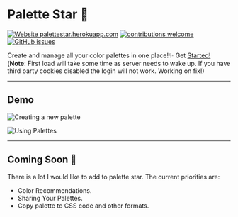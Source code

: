 # Palette Star 🌟

[![Website palettestar.herokuapp.com](https://img.shields.io/website-up-down-green-red/http/shields.io.svg)](https://palettestar.herokuapp.com/) [![contributions welcome](https://img.shields.io/badge/contributions-welcome-brightgreen.svg?style=flat)](https://github.com/Tanish0019/react-color-palette-manager/issues) [![GitHub issues](https://img.shields.io/github/issues/Naereen/StrapDown.js.svg)](https://github.com/Tanish0019/react-color-palette-manager/issues)

Create and manage all your color palettes in one place!✨
Get [Started!](https://palettestar.herokuapp.com/) (**Note**: First load will take some time as server needs to wake up. If you have third party cookies disabled the login will not work. Working on fix!)

---

## Demo

![Creating a new palette](https://imgur.com/ka1oWde.gif)

![Using Palettes](https://imgur.com/ihQQKG7.gif)

---

## Coming Soon 🚀

There is a lot I would like to add to palette star. The current priorities are:

- Color Recommendations.
- Sharing Your Palettes.
- Copy palette to CSS code and other formats.
